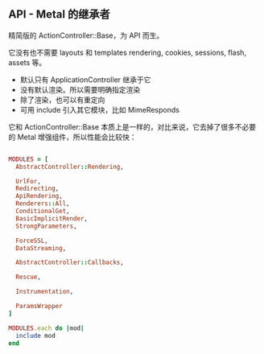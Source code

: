 ## API - Metal 的继承者

精简版的 ActionController::Base，为 API 而生。

它没有也不需要 layouts 和 templates rendering, cookies, sessions, flash, assets 等。

- 默认只有 ApplicationController 继承于它
- 没有默认渲染。所以需要明确指定渲染
- 除了渲染，也可以有重定向
- 可用 include 引入其它模块，比如 MimeResponds

它和 ActionController::Base 本质上是一样的，对比来说，它去掉了很多不必要的 Metal 增强组件，所以性能会比较快：

```
```

```ruby
MODULES = [
  AbstractController::Rendering,

  UrlFor,
  Redirecting,
  ApiRendering,
  Renderers::All,
  ConditionalGet,
  BasicImplicitRender,
  StrongParameters,

  ForceSSL,
  DataStreaming,

  AbstractController::Callbacks,

  Rescue,

  Instrumentation,

  ParamsWrapper
]

MODULES.each do |mod|
  include mod
end
```
